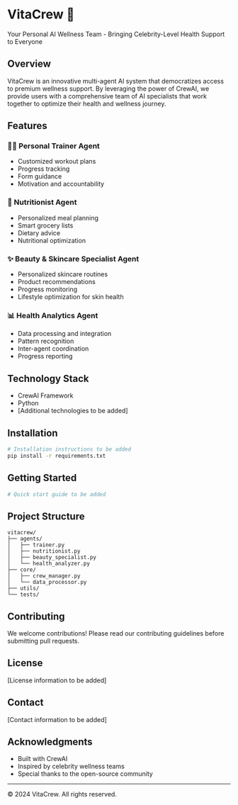 # VitaCrew 🌟

Your Personal AI Wellness Team - Bringing Celebrity-Level Health Support to Everyone

## Overview

VitaCrew is an innovative multi-agent AI system that democratizes access to premium wellness support. By leveraging the power of CrewAI, we provide users with a comprehensive team of AI specialists that work together to optimize their health and wellness journey.

## Features

### 🏋️‍♂️ Personal Trainer Agent
- Customized workout plans
- Progress tracking
- Form guidance
- Motivation and accountability

### 🥗 Nutritionist Agent
- Personalized meal planning
- Smart grocery lists
- Dietary advice
- Nutritional optimization

### ✨ Beauty & Skincare Specialist Agent
- Personalized skincare routines
- Product recommendations
- Progress monitoring
- Lifestyle optimization for skin health

### 📊 Health Analytics Agent
- Data processing and integration
- Pattern recognition
- Inter-agent coordination
- Progress reporting

## Technology Stack

- CrewAI Framework
- Python
- [Additional technologies to be added]

## Installation

```bash
# Installation instructions to be added
pip install -r requirements.txt
```

## Getting Started

```python
# Quick start guide to be added
```

## Project Structure

```
vitacrew/
├── agents/
│   ├── trainer.py
│   ├── nutritionist.py
│   ├── beauty_specialist.py
│   └── health_analyzer.py
├── core/
│   ├── crew_manager.py
│   └── data_processor.py
├── utils/
└── tests/
```

## Contributing

We welcome contributions! Please read our contributing guidelines before submitting pull requests.

## License

[License information to be added]

## Contact

[Contact information to be added]

## Acknowledgments

- Built with CrewAI
- Inspired by celebrity wellness teams
- Special thanks to the open-source community

---
© 2024 VitaCrew. All rights reserved.
